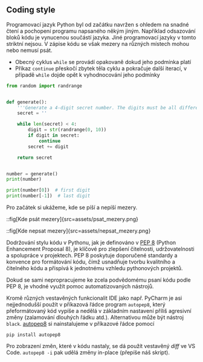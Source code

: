## Coding style

Programovací jazyk Python byl od začátku navržen s ohledem na snadné čtení a pochopení programu napsaného někým jiným. Například odsazování bloků kódu je vynucenou součástí jazyka. Jiné programovací jazyky v tomto striktní nejsou. V zápise kódu se však mezery na různých místech mohou nebo nemusí psát.

* Obecný cyklus `while` se provádí opakovaně dokud jeho podmínka platí
* Příkaz `continue` přeskočí zbytek těla cyklu a pokračuje další iterací, v případě `while` dojde opět k vyhodnocování jeho podmínky

```py
from random import randrange


def generate():
    '''Generate a 4-digit secret number. The digits must be all different.'''
    secret = ''

    while len(secret) < 4:
        digit = str(randrange(0, 10))
        if digit in secret:
            continue
        secret += digit

    return secret


number = generate()
print(number)

print(number[0])  # first digit
print(number[-1])  # last digit
```

Pro začátek si ukážeme, kde se píší a nepíší mezery.

::fig[Kde psát mezery]{src=assets/psat_mezery.png}

::fig[Kde nepsat mezery]{src=assets/nepsat_mezery.png}

Dodržování stylu kódu v Pythonu, jak je definováno v [PEP 8](https://peps.python.org/pep-0008) (Python Enhancement Proposal 8), je klíčové pro zlepšení čitelnosti, udržovatelnosti a spolupráce v projektech. PEP 8 poskytuje doporučené standardy a konvence pro formátování kódu, čímž usnadňuje tvorbu kvalitního a čitelného kódu a přispívá k jednotnému vzhledu pythonových projektů.

Dokud se sami nepropracujeme ke zcela podvědomému psaní kódu podle PEP 8, je vhodné využít pomoc automatizovaných nástrojů.

Kromě různých vestavěných funkcionalit IDE jako např. PyCharm je asi nejjednodušší použít v příkazová řádce program `autopep8`, který přeformátovaný kód vypíše a nedělá v základním nastavení příliš agresivní změny (zalamování dlouhých řádku atd.). Alternativou může být nástroj `black`. [autopep8](https://pypi.org/project/autopep8) si nainstalujeme v příkazové řádce pomocí

```shell
pip install autopep8
```

Pro zobrazení změn, které v kódu nastaly, se dá použít vestavěný _diff_ ve VS Code. `autopep8 -i` pak udělá změny in-place (přepíše náš skript).
